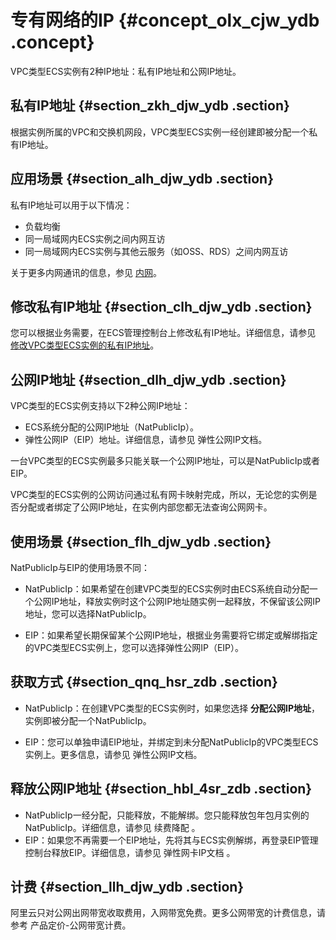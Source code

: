 # 专有网络的IP {#concept_olx_cjw_ydb .concept}

VPC类型ECS实例有2种IP地址：私有IP地址和公网IP地址。

## 私有IP地址 {#section_zkh_djw_ydb .section}

根据实例所属的VPC和交换机网段，VPC类型ECS实例一经创建即被分配一个私有IP地址。

## 应用场景 {#section_alh_djw_ydb .section}

私有IP地址可以用于以下情况：

-   负载均衡
-   同一局域网内ECS实例之间内网互访
-   同一局域网内ECS实例与其他云服务（如OSS、RDS）之间内网互访

关于更多内网通讯的信息，参见 [内网](intl.zh-CN/产品简介/网络和安全性/内网.md#)。

## 修改私有IP地址 {#section_clh_djw_ydb .section}

您可以根据业务需要，在ECS管理控制台上修改私有IP地址。详细信息，请参见 [修改VPC类型ECS实例的私有IP地址](../../../../intl.zh-CN/用户指南/实例/修改IP地址/修改私有IP地址.md#)。

## 公网IP地址 {#section_dlh_djw_ydb .section}

VPC类型的ECS实例支持以下2种公网IP地址：

-   ECS系统分配的公网IP地址（NatPublicIp）。
-   弹性公网IP（EIP）地址。详细信息，请参见 弹性公网IP文档。

一台VPC类型的ECS实例最多只能关联一个公网IP地址，可以是NatPublicIp或者EIP。

VPC类型的ECS实例的公网访问通过私有网卡映射完成，所以，无论您的实例是否分配或者绑定了公网IP地址，在实例内部您都无法查询公网网卡。

## 使用场景 {#section_flh_djw_ydb .section}

NatPublicIp与EIP的使用场景不同：

-   NatPublicIp：如果希望在创建VPC类型的ECS实例时由ECS系统自动分配一个公网IP地址，释放实例时这个公网IP地址随实例一起释放，不保留该公网IP地址，您可以选择NatPublicIp。

-   EIP：如果希望长期保留某个公网IP地址，根据业务需要将它绑定或解绑指定的VPC类型ECS实例上，您可以选择弹性公网IP（EIP）。


## 获取方式 {#section_qnq_hsr_zdb .section}

-   NatPublicIp：在创建VPC类型的ECS实例时，如果您选择 **分配公网IP地址**，实例即被分配一个NatPublicIp。

-   EIP：您可以单独申请EIP地址，并绑定到未分配NatPublicIp的VPC类型ECS实例上。更多信息，请参见 弹性公网IP文档。


## 释放公网IP地址 {#section_hbl_4sr_zdb .section}

-   NatPublicIp一经分配，只能释放，不能解绑。您只能释放包年包月实例的NatPublicIp。详细信息，请参见 续费降配 。
-   EIP：如果您不再需要一个EIP地址，先将其与ECS实例解绑，再登录EIP管理控制台释放EIP。详细信息，请参见 弹性网卡IP文档 。

## 计费 {#section_llh_djw_ydb .section}

阿里云只对公网出网带宽收取费用，入网带宽免费。更多公网带宽的计费信息，请参考 产品定价-公网带宽计费。

